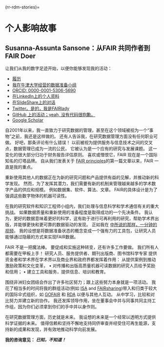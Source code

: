 (rr-rdm-stories)=
# 个人影响故事

## Susanna-Assunta Sansone：从FAIR 共同作者到FAIR Doer

让我们从我的数字足迹开始，以便你能够发现我的活动：

- [履历](https://www.eng.ox.ac.uk/people/susanna-assunta-sansone)
- [我在牛津大学经营的数据准备小组](https://sansonegroup.eng.ox.ac.uk)
- [ORCID: 0000-0001-5306-5690](https://orcid.org/0000-0001-5306-5690)
- [在LinkedIn上的个人资料](https://uk.linkedin.com/in/sasansone)
- [在SlideShare上的对话](https://www.slideshare.net/SusannaSansone)
- [Twitter。是的，我是FAIRlady](https://twitter.com/SusannaASansone)
- [GitHub 上的活动；yeah, 没有代码很抱歉。](https://github.com/SusannaSansone)
- [Google Scholar](https://scholar.google.co.uk/citations?user=gfJ8wsIAAAAJ&hl=en)

自2001年以来，我一直致力于研究数据的管理，甚至在这个领域被视为一个“事物”之前，我还是这样做的。 还有人告诉我，在研究数据管理方面没有任何职业可做。 好吧，那条评论有什么错误！ 以前被视为提供服务与信息技术之间的交叉点，数据管理已成为一流的公民， 它被认为是一个应有的研究与发展课题。 这一变化的很大部分归功于财务报告评估原则。 喜欢或憎恨它，FAIR 现在是一个国际知名的灯塔品牌。 自从我们发表关于 [FAIR principles](https://doi.org/10.1038/sdata.2016.18)的第一篇文章以来，FAIR 一直是我的重点。

重新使用其他人的数据正在为新的研究问题和产品提供有益的见解，并推动新的科学发现。 然而，为了发挥其潜力，我们需要有新的机制来管理越来越多的学术数字产品的供应和规模。 例如数据集、软件、算法、文章。 FAIR的具体设计是为了强调这些数字物体的机器可读性。

在我的研究软件和知识工程师小组内，我们处理与信息科学和学术通信有关的重大挑战。 如果数据质量和重新使用的准备程度是取得成功的一个先决条件。 我认为，更好的数据意味着更好的科学，这有助于进行可再利用的研究，帮助学术界出版，并能够更快和更可靠的数据驱动的发现。 正如我在 [中所说的那样，一分钟的视频](https://youtu.be/3VDw7XIulIk)， 我的设想是将数据准备状态的概念变成一个强有力的工具包，让研究人员能够通过隐蔽的方式来实现FAIR数据。

FAIR 不是一把魔法棒。 要促成和实施这种转变，还有许多工作要做。 我们所有人都需要在甲板上手！ 研究人员、服务提供者、期刊出版商、图书馆科学专家 提供资金者和学术界在学术界以及商业界和政府界都发挥着作用： 从提供案例到推动激励政策和文化变革， • 对传播和出版高质量机器可读数据的研究人员给予奖励和信用； • 建立工具和服务，提供信息、培训和教育。

围绕非洲妇女团结会作出了许多社区努力；跟上这些努力本身就是一项活动。 我花了相当多的时间将我的群组活动(例如 [ISA](https://isa-tools.org) and [FAIRsharing](https://fairsharing.org))带入和归类于较大的国际伞式组织，如 [GOFAIR](https://www.go-fair.org/implementation-networks/overview/fair-strepo) 和 [RDA](http://dx.doi.org/10.15497/RDA00030) 以便与其他人互动。 从中学习，比较和对比努力并建立新的协作。 我还发挥领导作用，坐在董事会中并与同事共同主持工作组，因为你们必须拿到你们的手中并以身作则。

在研究数据管理方面，历史就是未来。 我设想的未来是一个经常以透明方式提供科学证据的未来。 值得信赖和坚持不懈地支持同侪审查并经受住可再生能源，支持新的成果和发现，并有效地推动科学向前发展。

**我的咨询意见： _已知，不知道！_**
